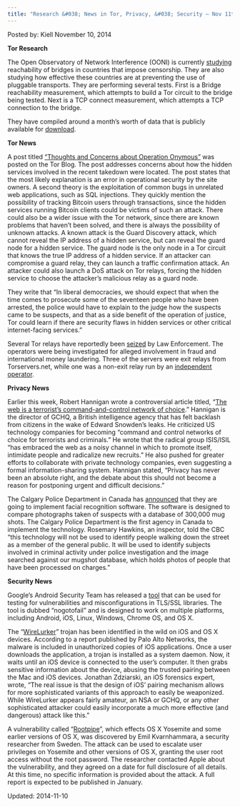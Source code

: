```yaml
---
title: "Research &#038; News in Tor, Privacy, &#038; Security – Nov 11th, 2014"
---
```



Posted by: Kiell
<span>November 10, 2014</span>

<p><strong>Tor Research</strong></p>
<p>The Open Observatory of Network Interference (OONI) is currently <a href="https://blog.torproject.org/blog/ooni-bridge-reachability-study-and-hackfest">studying</a> reachability of bridges in countries that impose censorship. They are also studying how effective these countries are at preventing the use of pluggable transports. They are performing several tests. First is a Bridge reachability measurement, which attempts to build a Tor circuit to the bridge being tested. Next is a TCP connect measurement, which attempts a TCP connection to the bridge.</p>
<p>They have compiled around a month’s worth of data that is publicly available for <a href="http://reports.ooni.nu/">download</a>.</p>
<p><strong>Tor News</strong></p>
<p>A post titled <a href="https://blog.torproject.org/blog/thoughts-and-concerns-about-operation-onymous">“Thoughts and Concerns about Operation Onymous”</a> was posted on the Tor Blog. The post addresses concerns about how the hidden services involved in the recent takedown were located. The post states that the most likely explanation is an error in operational security by the site owners. A second theory is the exploitation of common bugs in unrelated web applications, such as SQL injections. They quickly mention the possibility of tracking Bitcoin users through transactions, since the hidden services running Bitcoin clients could be victims of such an attack. There could also be a wider issue with the Tor network, since there are known problems that haven’t been solved, and there is always the possibility of unknown attacks. A known attack is the Guard Discovery attack, which cannot reveal the IP address of a hidden service, but can reveal the guard node for a hidden service. The guard node is the only node in a Tor circuit that knows the true IP address of a hidden service. If an attacker can compromise a guard relay, they can launch a traffic confirmation attack. An attacker could also launch a DoS attack on Tor relays, forcing the hidden service to choose the attacker’s malicious relay as a guard node.</p>
<p>They write that “In liberal democracies, we should expect that when the time comes to prosecute some of the seventeen people who have been arrested, the police would have to explain to the judge how the suspects came to be suspects, and that as a side benefit of the operation of justice, Tor could learn if there are security flaws in hidden services or other critical internet-facing services.”</p>
<p>Several Tor relays have reportedly been <a href="https://blog.torservers.net/20141109/three-servers-offline-likely-seized.html">seized</a> by Law Enforcement. The operators were being investigated for alleged involvement in fraud and international money laundering. Three of the servers were exit relays from Torservers.net, while one was a non-exit relay run by an <a href="https://raided4tor.wordpress.com/">independent operator</a>.</p>
<p><strong>Privacy News</strong></p>
<p>Earlier this week, Robert Hannigan wrote a controversial article titled, &#8220;<a href="http://www.ft.com/cms/s/2/c89b6c58-6342-11e4-8a63-00144feabdc0.html#axzz3I2BdS7rE">The web is a terrorist&#8217;s command-and-control network of choice</a>.&#8221; Hannigan is the director of GCHQ, a British intelligence agency that has felt backlash from citizens in the wake of Edward Snowden&#8217;s leaks. He criticized US technology companies for becoming &#8220;command and control networks of choice for terrorists and criminals.” He wrote that the radical group ISIS/ISIL “has embraced the web as a noisy channel in which to promote itself, intimidate people and radicalize new recruits.” He also pushed for greater efforts to collaborate with private technology companies, even suggesting a formal information-sharing system. Hannigan stated, “Privacy has never been an absolute right, and the debate about this should not become a reason for postponing urgent and difficult decisions.”</p>
<p>The Calgary Police Department in Canada has <a href="http://www.cbc.ca/news/canada/calgary/facial-recognition-software-to-aid-calgary-police-in-future-investigations-1.2822592">announced</a> that they are going to implement facial recognition software. The software is designed to compare photographs taken of suspects with a database of 300,000 mug shots. The Calgary Police Department is the first agency in Canada to implement the technology. Rosemary Hawkins, an inspector, told the CBC &#8220;this technology will not be used to identify people walking down the street as a member of the general public. It will be used to identify subjects involved in criminal activity under police investigation and the image searched against our mugshot database, which holds photos of people that have been processed on charges.&#8221;</p>
<p><strong>Security News</strong></p>
<p>Google’s Android Security Team has released a <a href="http://googleonlinesecurity.blogspot.com/2014/11/introducing-nogotofaila-network-traffic.html">tool</a> that can be used for testing for vulnerabilities and misconfigurations in TLS/SSL libraries. The tool is dubbed “nogotofail” and is designed to work on multiple platforms, including Android, iOS, Linux, Windows, Chrome OS, and OS X.</p>
<p>The &#8220;<a href="https://www.paloaltonetworks.com/resources/research/unit42-wirelurker-a-new-era-in-ios-and-os-x-malware.html">WireLurker</a>&#8221; trojan has been identified in the wild on iOS and OS X devices. According to a report published by Palo Alto Networks, the malware is included in unauthorized copies of iOS applications. Once a user downloads the application, a trojan is installed as a system daemon. Now, it waits until an iOS device is connected to the user&#8217;s computer. It then grabs sensitive information about the device, abusing the trusted pairing between the Mac and iOS devices. Jonathan Zdziarski, an iOS forensics expert, wrote, &#8220;The real issue is that the design of iOS&#8217; pairing mechanism allows for more sophisticated variants of this approach to easily be weaponized. While WireLurker appears fairly amateur, an NSA or GCHQ, or any other sophisticated attacker could easily incorporate a much more effective (and dangerous) attack like this.&#8221;</p>
<p>A vulnerability called “<a href="http://www.macworld.co.uk/news/mac-software/swedish-hacker-finds-serious-vulnerability-in-os-x-yosemite-3583723/">Rootpipe</a>”, which effects OS X Yosemite and some earlier versions of OS X, was discovered by Emil Kvarnhammara, a security researcher from Sweden. The attack can be used to escalate user privileges on Yosemite and other versions of OS X, granting the user root access without the root password. The researcher contacted Apple about the vulnerability, and they agreed on a date for full disclosure of all details. At this time, no specific information is provided about the attack. A full report is expected to be published in January.</p>

Updated: 2014-11-10    
